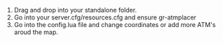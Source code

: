 1) Drag and drop into your standalone folder.
2) Go into your server.cfg/resources.cfg and ensure gr-atmplacer
3) Go into the config.lua file and change coordinates or add more ATM's aroud the map.
